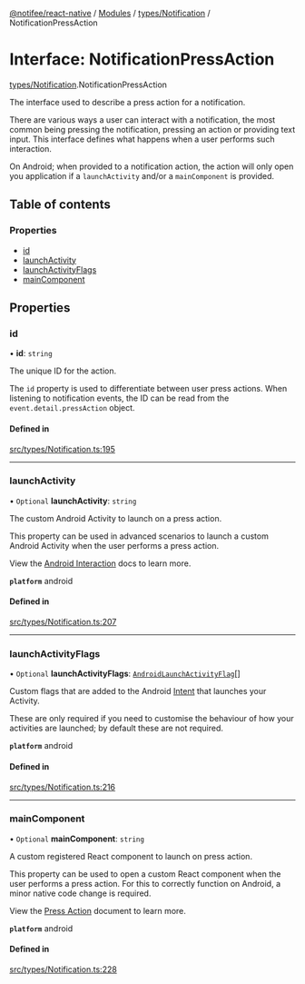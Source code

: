 [@notifee/react-native](../README.md) / [Modules](../modules.md) / [types/Notification](../modules/types_Notification.md) / NotificationPressAction

# Interface: NotificationPressAction

[types/Notification](../modules/types_Notification.md).NotificationPressAction

The interface used to describe a press action for a notification.

There are various ways a user can interact with a notification, the most common being pressing
the notification, pressing an action or providing text input. This interface defines what happens
when a user performs such interaction.

On Android; when provided to a notification action, the action will only open you application if
a `launchActivity` and/or a `mainComponent` is provided.

## Table of contents

### Properties

- [id](types_Notification.NotificationPressAction.md#id)
- [launchActivity](types_Notification.NotificationPressAction.md#launchactivity)
- [launchActivityFlags](types_Notification.NotificationPressAction.md#launchactivityflags)
- [mainComponent](types_Notification.NotificationPressAction.md#maincomponent)

## Properties

### id

• **id**: `string`

The unique ID for the action.

The `id` property is used to differentiate between user press actions. When listening to notification
events, the ID can be read from the `event.detail.pressAction` object.

#### Defined in

[src/types/Notification.ts:195](https://github.com/notifee/react-native-notifee/blob/ee86b51/src/types/Notification.ts#L195)

___

### launchActivity

• `Optional` **launchActivity**: `string`

The custom Android Activity to launch on a press action.

This property can be used in advanced scenarios to launch a custom Android Activity when the user
performs a press action.

View the [Android Interaction](/react-native/docs/android/interaction) docs to learn more.

**`platform`** android

#### Defined in

[src/types/Notification.ts:207](https://github.com/notifee/react-native-notifee/blob/ee86b51/src/types/Notification.ts#L207)

___

### launchActivityFlags

• `Optional` **launchActivityFlags**: [`AndroidLaunchActivityFlag`](../enums/types_NotificationAndroid.AndroidLaunchActivityFlag.md)[]

Custom flags that are added to the Android [Intent](https://developer.android.com/reference/android/content/Intent.html) that launches your Activity.

These are only required if you need to customise the behaviour of how your activities are launched; by default these are not required.

**`platform`** android

#### Defined in

[src/types/Notification.ts:216](https://github.com/notifee/react-native-notifee/blob/ee86b51/src/types/Notification.ts#L216)

___

### mainComponent

• `Optional` **mainComponent**: `string`

A custom registered React component to launch on press action.

This property can be used to open a custom React component when the user performs a press action.
For this to correctly function on Android, a minor native code change is required.

View the [Press Action](/react-native/docs/android/interaction#press-action) document to learn more.

**`platform`** android

#### Defined in

[src/types/Notification.ts:228](https://github.com/notifee/react-native-notifee/blob/ee86b51/src/types/Notification.ts#L228)
